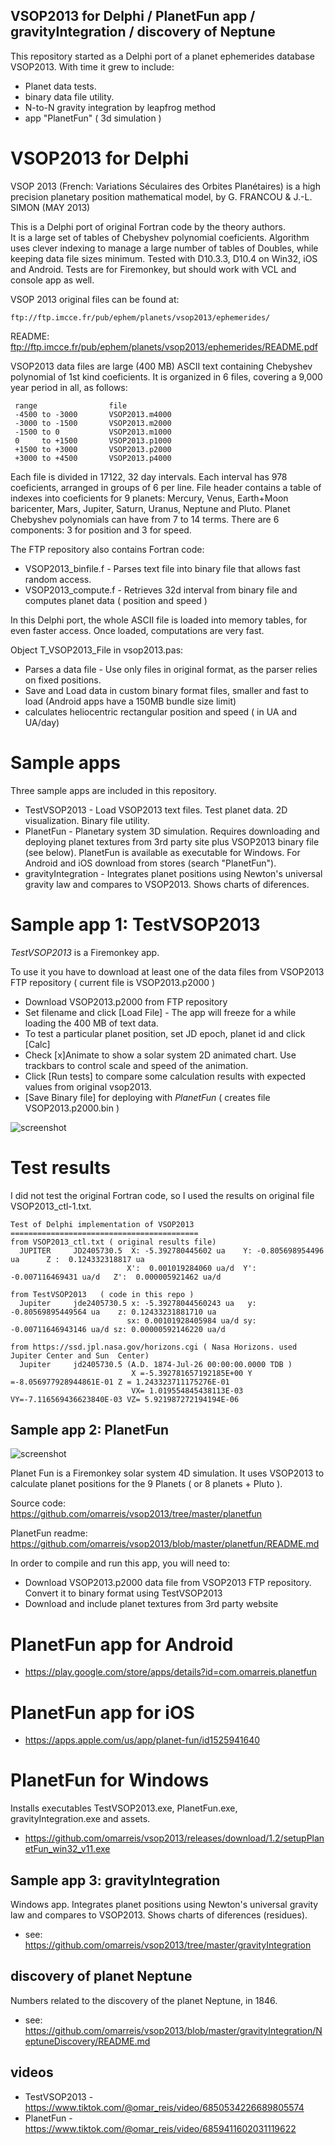 ## VSOP2013 for Delphi / PlanetFun app / gravityIntegration / discovery of Neptune

This repository started as a Delphi port of a planet ephemerides database VSOP2013.
With time it grew to include:
* Planet data tests.
* binary data file utility.
* N-to-N gravity integration by leapfrog method
* app "PlanetFun" ( 3d  simulation )

# VSOP2013 for Delphi

VSOP 2013 (French: Variations Séculaires des Orbites Planétaires) is a high precision planetary position mathematical model, by G. FRANCOU & J.-L. SIMON (MAY 2013)

This is a Delphi port of original Fortran code by the theory authors.  
It is a large set of tables of  Chebyshev polynomial coeficients. 
Algorithm uses clever indexing to manage a large number of tables of Doubles, while keeping data file sizes minimum.
Tested with D10.3.3, D10.4 on Win32, iOS and Android. Tests are for Firemonkey, but should work with VCL and console app as well.

VSOP 2013 original files can be found at:

    ftp://ftp.imcce.fr/pub/ephem/planets/vsop2013/ephemerides/
 
README: ftp://ftp.imcce.fr/pub/ephem/planets/vsop2013/ephemerides/README.pdf
 
VSOP2013 data files are large (400 MB) ASCII text containing Chebyshev polynomial of 1st kind coeficients. 
It is organized in 6 files, covering a 9,000 year period in all, as follows:
  
     range                file
     -4500 to -3000       VSOP2013.m4000
     -3000 to -1500       VSOP2013.m2000
     -1500 to 0           VSOP2013.m1000
     0     to +1500       VSOP2013.p1000
     +1500 to +3000       VSOP2013.p2000
     +3000 to +4500       VSOP2013.p4000

Each file is divided in 17122, 32 day intervals. Each interval has 978 coeficients, arranged in groups of 6 per line. File header contains a table of indexes into coeficients for 9 planets: Mercury, Venus, Earth+Moon baricenter, Mars, Jupiter, Saturn, Uranus, Neptune and Pluto.
Planet Chebyshev polynomials can have from 7 to 14 terms. There are 6 components: 3 for position and 3 for speed.

The FTP repository also contains Fortran code:
* VSOP2013_binfile.f - Parses text file into binary file that allows fast random access.
* VSOP2013_compute.f - Retrieves 32d interval from binary file and computes planet data ( position and speed )

In this Delphi port, the whole ASCII file is loaded into memory tables, for even faster access. 
Once loaded, computations are very fast. 

Object T_VSOP2013_File in vsop2013.pas:
* Parses a data file - Use only files in original format, as the parser relies on fixed positions.
* Save and Load data in custom binary format files, smaller and fast to load (Android apps have a 150MB bundle size limit)
* calculates heliocentric rectangular position and speed ( in UA and UA/day)

# Sample apps
Three sample apps are included in this repository. 
* TestVSOP2013 - Load VSOP2013 text files. Test planet data. 2D visualization. Binary file utility. 
* PlanetFun - Planetary system 3D simulation. Requires downloading and deploying planet textures from 3rd party site plus VSOP2013 binary file (see below). PlanetFun is available as executable for Windows. For Android and iOS download from stores (search "PlanetFun"). 
* gravityIntegration - Integrates planet positions using Newton's universal gravity law and compares to VSOP2013. Shows charts of diferences.

# Sample app 1: TestVSOP2013
*TestVSOP2013* is a Firemonkey app. 

To use it you have to download at least one of the data files from VSOP2013 FTP repository ( current file is VSOP2013.p2000 )  

* Download VSOP2013.p2000 from FTP repository 
* Set filename and click [Load File] - The app will freeze for a while loading the 400 MB of text data.
* To test a particular planet position, set JD epoch, planet id and click [Calc]
* Check [x]Animate to show a solar system 2D animated chart.  Use trackbars to control scale and speed of the animation. 
* Click [Run tests] to compare some calculation results with expected values from original vsop2013. 
* [Save Binary file] for deploying with *PlanetFun*  ( creates file VSOP2013.p2000.bin )

![screenshot](screenshotTestVSOP2013.png)

# Test results

I did not test the original Fortran code, so I used the results on original file VSOP2013_ctl-1.txt.

    Test of Delphi implementation of VSOP2013
    ==========================================
    from VSOP2013_ctl.txt ( original results file)
      JUPITER     JD2405730.5  X: -5.392780445602 ua    Y: -0.805698954496 ua      Z :  0.124332318817 ua  
                              X':  0.001019284060 ua/d  Y': -0.007116469431 ua/d   Z':  0.000005921462 ua/d
						   
    from TestVSOP2013   ( code in this repo )
      Jupiter     jde2405730.5 x: -5.39278044560243 ua   y: -0.80569895449564 ua    z: 0.12433231881710 ua
                              sx: 0.00101928405984 ua/d sy: -0.00711646943146 ua/d sz: 0.00000592146220 ua/d			      
    
    from https://ssd.jpl.nasa.gov/horizons.cgi ( Nasa Horizons. used Jupiter Center and Sun  Center)
      Jupiter     jd2405730.5 (A.D. 1874-Jul-26 00:00:00.0000 TDB )  
                               X =-5.392781657192185E+00 Y =-8.056977928944861E-01 Z = 1.243323711175276E-01
                               VX= 1.019554845438113E-03 VY=-7.116569436623840E-03 VZ= 5.921987272194194E-06

## Sample app 2: PlanetFun
![screenshot](planetfun/bannerPlanetFun.png)

Planet Fun is a Firemonkey solar system 4D simulation. 
It uses VSOP2013 to calculate planet positions for the 9 Planets ( or 8 planets + Pluto ).

Source code:  
    https://github.com/omarreis/vsop2013/tree/master/planetfun
    
PlanetFun readme:
    https://github.com/omarreis/vsop2013/blob/master/planetfun/README.md

In order to compile and run this app, you will need to:
* Download VSOP2013.p2000 data file from VSOP2013 FTP repository. Convert it to binary format using TestVSOP2013
* Download and include planet textures from 3rd party website

# PlanetFun app for Android
* https://play.google.com/store/apps/details?id=com.omarreis.planetfun

# PlanetFun app for iOS
* https://apps.apple.com/us/app/planet-fun/id1525941640

# PlanetFun for Windows 
Installs executables TestVSOP2013.exe, PlanetFun.exe, gravityIntegration.exe and assets.
* https://github.com/omarreis/vsop2013/releases/download/1.2/setupPlanetFun_win32_v11.exe

## Sample app 3: gravityIntegration 

Windows app. Integrates planet positions using Newton's universal gravity law and compares to VSOP2013. Shows charts of diferences (residues).

* see: https://github.com/omarreis/vsop2013/tree/master/gravityIntegration

## discovery of planet Neptune
Numbers related to the discovery of the planet Neptune, in 1846. 
* see: https://github.com/omarreis/vsop2013/blob/master/gravityIntegration/NeptuneDiscovery/README.md


## videos
* TestVSOP2013 - https://www.tiktok.com/@omar_reis/video/6850534226689805574
* PlanetFun - https://www.tiktok.com/@omar_reis/video/6859411602031119622

